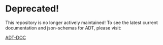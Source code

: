 # Deprecated! 

This repository is no longer actively maintained! 
To see the latest current documentation and json-schemas for ADT, please visit: 

[ADT-DOC](https://github.com/RuterNo/adt-doc/)
